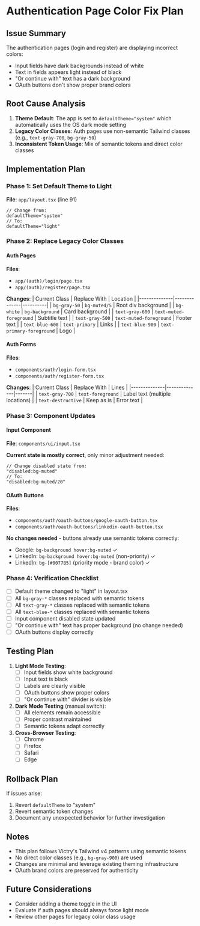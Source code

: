 # Authentication Page Color Fix Plan

## Issue Summary
The authentication pages (login and register) are displaying incorrect colors:
- Input fields have dark backgrounds instead of white
- Text in fields appears light instead of black
- "Or continue with" text has a dark background
- OAuth buttons don't show proper brand colors

## Root Cause Analysis
1. **Theme Default**: The app is set to `defaultTheme="system"` which automatically uses the OS dark mode setting
2. **Legacy Color Classes**: Auth pages use non-semantic Tailwind classes (e.g., `text-gray-700`, `bg-gray-50`)
3. **Inconsistent Token Usage**: Mix of semantic tokens and direct color classes

## Implementation Plan

### Phase 1: Set Default Theme to Light
**File**: `app/layout.tsx` (line 91)
```tsx
// Change from:
defaultTheme="system"
// To:
defaultTheme="light"
```

### Phase 2: Replace Legacy Color Classes

#### Auth Pages
**Files**: 
- `app/(auth)/login/page.tsx`
- `app/(auth)/register/page.tsx`

**Changes**:
| Current Class | Replace With | Location |
|--------------|--------------|----------|
| `bg-gray-50` | `bg-muted/5` | Root div background |
| `bg-white` | `bg-background` | Card background |
| `text-gray-600` | `text-muted-foreground` | Subtitle text |
| `text-gray-500` | `text-muted-foreground` | Footer text |
| `text-blue-600` | `text-primary` | Links |
| `text-blue-900` | `text-primary-foreground` | Logo |

#### Auth Forms
**Files**:
- `components/auth/login-form.tsx`
- `components/auth/register-form.tsx`

**Changes**:
| Current Class | Replace With | Lines |
|--------------|--------------|-------|
| `text-gray-700` | `text-foreground` | Label text (multiple locations) |
| `text-destructive` | Keep as is | Error text |

### Phase 3: Component Updates

#### Input Component
**File**: `components/ui/input.tsx`

**Current state is mostly correct**, only minor adjustment needed:
```tsx
// Change disabled state from:
"disabled:bg-muted"
// To:
"disabled:bg-muted/20"
```

#### OAuth Buttons
**Files**:
- `components/auth/oauth-buttons/google-oauth-button.tsx`
- `components/auth/oauth-buttons/linkedin-oauth-button.tsx`

**No changes needed** - buttons already use semantic tokens correctly:
- Google: `bg-background hover:bg-muted` ✓
- LinkedIn: `bg-background hover:bg-muted` (non-priority) ✓
- LinkedIn: `bg-[#0077B5]` (priority mode - brand color) ✓

### Phase 4: Verification Checklist

- [ ] Default theme changed to "light" in layout.tsx
- [ ] All `bg-gray-*` classes replaced with semantic tokens
- [ ] All `text-gray-*` classes replaced with semantic tokens
- [ ] All `text-blue-*` classes replaced with semantic tokens
- [ ] Input component disabled state updated
- [ ] "Or continue with" text has proper background (no change needed)
- [ ] OAuth buttons display correctly

## Testing Plan

1. **Light Mode Testing**:
   - [ ] Input fields show white background
   - [ ] Input text is black
   - [ ] Labels are clearly visible
   - [ ] OAuth buttons show proper colors
   - [ ] "Or continue with" divider is visible

2. **Dark Mode Testing** (manual switch):
   - [ ] All elements remain accessible
   - [ ] Proper contrast maintained
   - [ ] Semantic tokens adapt correctly

3. **Cross-Browser Testing**:
   - [ ] Chrome
   - [ ] Firefox
   - [ ] Safari
   - [ ] Edge

## Rollback Plan
If issues arise:
1. Revert `defaultTheme` to "system"
2. Revert semantic token changes
3. Document any unexpected behavior for further investigation

## Notes
- This plan follows Victry's Tailwind v4 patterns using semantic tokens
- No direct color classes (e.g., `bg-gray-900`) are used
- Changes are minimal and leverage existing theming infrastructure
- OAuth brand colors are preserved for authenticity

## Future Considerations
- Consider adding a theme toggle in the UI
- Evaluate if auth pages should always force light mode
- Review other pages for legacy color class usage